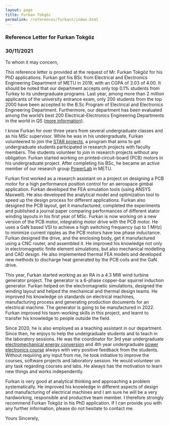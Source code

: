 ```yaml
---
layout: page
title: Furkan Tokgöz
permalink: /references/furkant/index.html
---
```


### Reference Letter for Furkan Tokgöz

### 30/11/2021

To whom it may concern,

This reference letter is provided at the request of Mr. Furkan Tokgöz for his PhD applications. Furkan got his BSc from Electrical and Electronics Engineering Department of METU in 2019, with an CGPA of 3.03 of 4.00. It should be noted that our department accepts only top 0.1% students from Turkey to its undergraduate programs. Last year, among more than 2 million applicants of the university entrance exam, only 200 students from the top 2000 have been accepted to the B.Sc Program of Electrical and Electronics Engineering Department. Furthermore, our department has been evaluated among the world’s best 200 Electrical-Electronics Engineering Departments in the world in QS ([more information](https://www.topuniversities.com/university-rankings/university-subject-rankings/2019/engineering-electrical-electronic)). 

I know Furkan for over three years from several undergraduate classes and as his MSc supervisor. While he was in his undergraduate, Furkan volunteered to join the [STAR projects](http://star.eee.metu.edu.tr/), a program that aims to get undergraduate students participated in research projects with faculty members. The students volunteer to join in research projects without any obligation. Furkan started working on printed-circuit-board (PCB) motors in his undergraduate project. After completing his BSc, he became an active member of our research group [PowerLab](http://power.eee.metu.edu.tr) in METU. 

Furkan first worked as a research assistant on a project on designing a PCB motor for a high performance position control for an aerospace gimbal application. Furkan developed the FEA simulation tools (using ANSYS Maxwell). He also developed the analytical model and optimization tool to speed up the design process for different applications. Furkan also designed the PCB layout, get it manufactured, completed the experiments and published a journal paper comparing performances of different stator winding layouts in his first year of MSc. Furkan is now working on a new version of the PCB motor, integrating motor drive with the PCB motor. He uses a GaN based VSI to achieve a high switching frequency (up to 1 MHz) to minimize current ripples as the PCB motors have low phase inductance. Furkan designed the drive, and the enclosing body, get it manufactured using a CNC router, and assembled it. He improved his knowledge not only in electromagnetic finite element simulations, but also mechanical modelling and CAD design. He also implemented thermal FEA models and developed new methods to discharge heat generated by the PCB coils and the GaN drive.

This year, Furkan started working as an RA in a 4.3 MW wind turbine generator project. The generator is a 6-phase copper-bar squirrel induction generator. Furkan helped on the electromagnetic simulations, designed the winding layout and helped the mechanical and thermal design teams. He improved his knowledge on standards on electrical machines, manufacturing process and generating production documents for an electrical machine. The generator is going to be manufactured in 2022. Furkan improved his team-working skills in this project, and learnt to transfer his knowledge to people outside the field.

Since 2020, he is also employed as a teaching assistant in our department. Since then, he enjoys to help the undergraduate students and to teach in the laboratory sessions. He was the coordinator for 3rd year undergraduate [electromechanical energy conversion](http://keysan.me/) and 4th year undergraduate [power electronics course](https://github.com/odtu/ee463) always with very positive feedback from the students. Without requiring any input from me, he took initiative to improve the courses, software projects and laboratory session. He would volunteer on any task regarding courses and labs. He always has the motivation to learn new things and works independently.

Furkan is very good at analytical thinking and approaching a problem systematically. He improved his knowledge in different aspects of design and manufacturing of electrical machines and I am sure he will be a very hardworking, responsible and productive team member. I therefore strongly recommend Furkan Tokgöz in his PhD application. If I can provide you with any further information, please do not hesitate to contact me.

Yours Sincerely,

